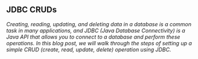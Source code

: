 ## JDBC CRUDs
_Creating, reading, updating, and deleting data in a database is a common task in many applications, and JDBC (Java Database Connectivity) is a Java API that allows you to connect to a database and perform these operations. In this blog post, we will walk through the steps of setting up a simple CRUD (create, read, update, delete) operation using JDBC._
